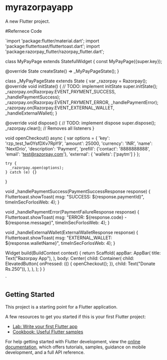 # myrazorpayapp

A new Flutter project.

#Refernece Code

`import 'package:flutter/material.dart';
import 'package:fluttertoast/fluttertoast.dart';
import 'package:razorpay_flutter/razorpay_flutter.dart';

class MyPayPage extends StatefulWidget {
  const MyPayPage({super.key});

  @override
  State<MyPayPage> createState() => _MyPayPageState();
}

class _MyPayPageState extends State<MyPayPage> {
  var _razorpay = Razorpay();
  @override
  void initState() {
    // TODO: implement initState
    super.initState();
    _razorpay.on(Razorpay.EVENT_PAYMENT_SUCCESS, _handlePaymentSuccess);
    _razorpay.on(Razorpay.EVENT_PAYMENT_ERROR, _handlePaymentError);
    _razorpay.on(Razorpay.EVENT_EXTERNAL_WALLET, _handleExternalWallet);
  }

  @override
  void dispose() {
    // TODO: implement dispose
    super.dispose();
    _razorpay.clear(); // Removes all listeners
  }

  void openCheckout() async {
    var options = {
      'key': 'rzp_test_1w0YsfDXv7RpY9',
      'amount': 25000,
      'currency': 'INR',
      'name': 'NextDrio',
      'description': 'Payment',
      'prefill': {'contact': '8888888888', 'email': 'test@razorpay.com'},
      'external': {
        'wallets': ['paytm']
      }
    };

    try {
      _razorpay.open(options);
    } catch (e) {}
  }

  void _handlePaymentSuccess(PaymentSuccessResponse response) {
    Fluttertoast.showToast(
        msg: "SUCCESS: ${response.paymentId}", timeInSecForIosWeb: 4);
  }

  void _handlePaymentError(PaymentFailureResponse response) {
    Fluttertoast.showToast(
        msg: "ERROR: ${response.code} - ${response.message}",
        timeInSecForIosWeb: 4);
  }

  void _handleExternalWallet(ExternalWalletResponse response) {
    Fluttertoast.showToast(
        msg: "EXTERNAL_WALLET: ${response.walletName}", timeInSecForIosWeb: 4);
  }

  Widget build(BuildContext context) {
    return Scaffold(
      appBar: AppBar(
        title: Text("Razorpay App"),
      ),
      body: Center(
        child: Container(
          child: ElevatedButton(
              onPressed: (() {
                openCheckout();
              }),
              child: Text("Donate Rs.250")),
        ),
      ),
    );
  }
}

`



## Getting Started

This project is a starting point for a Flutter application.

A few resources to get you started if this is your first Flutter project:

- [Lab: Write your first Flutter app](https://docs.flutter.dev/get-started/codelab)
- [Cookbook: Useful Flutter samples](https://docs.flutter.dev/cookbook)

For help getting started with Flutter development, view the
[online documentation](https://docs.flutter.dev/), which offers tutorials,
samples, guidance on mobile development, and a full API reference.
